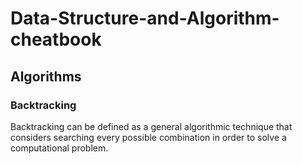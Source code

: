 # Data-Structure-and-Algorithm-cheatbook



## Algorithms

### Backtracking
Backtracking can be defined as a general algorithmic technique that considers searching every possible combination in order to solve a computational problem. 
